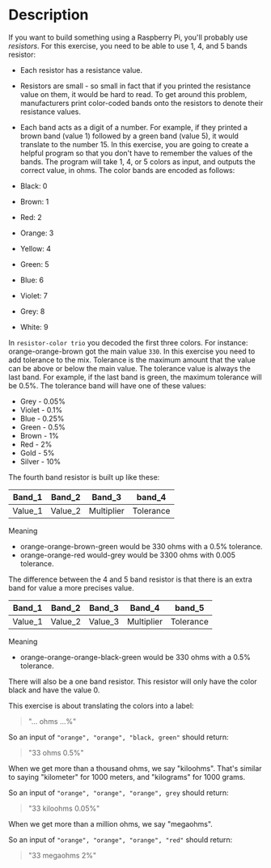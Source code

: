 # Description

If you want to build something using a Raspberry Pi, you'll probably use _resistors_.
For this exercise, you need to be able to use 1, 4, and 5 bands resistor:

- Each resistor has a resistance value.
- Resistors are small - so small in fact that if you printed the resistance value on them, it would be hard to read.
  To get around this problem, manufacturers print color-coded bands onto the resistors to denote their resistance values.
- Each band acts as a digit of a number.
  For example, if they printed a brown band (value 1) followed by a green band (value 5), it would translate to the number 15.
  In this exercise, you are going to create a helpful program so that you don't have to remember the values of the bands.
  The program will take 1, 4, or 5 colors as input, and outputs the correct value, in ohms.
  The color bands are encoded as follows:

- Black: 0
- Brown: 1
- Red: 2
- Orange: 3
- Yellow: 4
- Green: 5
- Blue: 6
- Violet: 7
- Grey: 8
- White: 9

In `resistor-color trio` you decoded the first three colors.
For instance: orange-orange-brown got the main value `330`.
In this exercise you need to add tolerance to the mix.
Tolerance is the maximum amount that the value can be above or below the main value.
The tolerance value is always the last band.
For example, if the last band is green, the maximum tolerance will be 0.5%.
The tolerance band will have one of these values:

- Grey - 0.05%
- Violet - 0.1%
- Blue - 0.25%
- Green - 0.5%
- Brown - 1%
- Red - 2%
- Gold - 5%
- Silver - 10%

The fourth band resistor is built up like these:

| Band_1  | Band_2  | Band_3     | band_4    |
|---------|---------|------------|-----------|
| Value_1 | Value_2 | Multiplier | Tolerance |

Meaning 

- orange-orange-brown-green would be 330 ohms with a 0.5% tolerance.
- orange-orange-red would-grey would be 3300 ohms with 0.005 tolerance.

The difference between the 4 and 5 band resistor is that there is an extra band for value a more precises value.

| Band_1  | Band_2  | Band_3  | Band_4     | band_5    |
|---------|---------|---------|------------|-----------|
| Value_1 | Value_2 | Value_3 | Multiplier | Tolerance |

Meaning 

- orange-orange-orange-black-green would be 330 ohms with a 0.5% tolerance.

There will also be a one band resistor.
This resistor will only have the color black and have the value 0.

This exercise is about translating the colors into a label:

> "... ohms ...%"

So an input of `"orange", "orange", "black, green"` should return:

> "33 ohms 0.5%"

When we get more than a thousand ohms, we say "kiloohms".
That's similar to saying "kilometer" for 1000 meters, and "kilograms" for 1000 grams.

So an input of `"orange", "orange", "orange", grey` should return:

> "33 kiloohms 0.05%"

When we get more than a million ohms, we say "megaohms".

So an input of `"orange", "orange", "orange", "red"` should return:

> "33 megaohms 2%"
